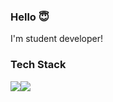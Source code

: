 <h3>Hello 😇</h3>
<p>I'm student developer!</p>

<h3>Tech Stack</h3>
<p dir="auto">
<img src="https://img.shields.io/badge/-Django-092E20?logo=Django&amp;logoColor=white&amp;labelColor=092E20" style="max-width: 100%;"><img src="https://img.shields.io/badge/-Express-000000?logo=Express&amp;logoColor=white&amp;labelColor=000000" style="max-width: 100%;"><p>
